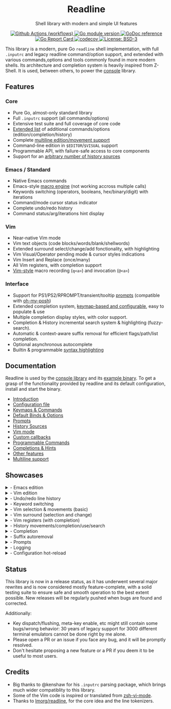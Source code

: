 
<div align="center">
  <br> <h1> Readline </h1>
  <p>  Shell library with modern and simple UI features </p>
</div>


<!-- Badges -->
<p align="center">
  <a href="https://github.com/reeflective/readline/actions/workflows/go.yml">
    <img src="https://github.com/reeflective/readline/actions/workflows/go.yml/badge.svg?branch=master"
      alt="Github Actions (workflows)" />
  </a>

  <a href="https://github.com/reeflective/readline">
    <img src="https://img.shields.io/github/go-mod/go-version/reeflective/readline.svg"
      alt="Go module version" />
  </a>

  <a href="https://pkg.go.dev/github.com/reeflective/readline">
    <img src="https://img.shields.io/badge/godoc-reference-blue.svg"
      alt="GoDoc reference" />
  </a>

  <a href="https://goreportcard.com/report/github.com/reeflective/readline">
    <img src="https://goreportcard.com/badge/github.com/reeflective/readline"
      alt="Go Report Card" />
  </a>

  <a href="https://codecov.io/gh/reeflective/readline">
    <img src="https://codecov.io/gh/reeflective/readline/branch/master/graph/badge.svg"
      alt="codecov" />
  </a>

  <a href="https://opensource.org/licenses/BSD-3-Clause">
    <img src="https://img.shields.io/badge/License-BSD_3--Clause-blue.svg"
      alt="License: BSD-3" />
  </a>
</p>

This library is a modern, pure Go `readline` shell implementation, with full `.inputrc` and legacy
readline command/option support, and extended with various commands,options and tools commonly
found in more modern shells. Its architecture and completion system is heavily inspired from Z-Shell.
It is used, between others, to power the [console](https://github.com/reeflective/console) library.


## Features

### Core 
- Pure Go, almost-only standard library
- Full `.inputrc` support (all commands/options)
- Extensive test suite and full coverage of core code
- [Extended list](https://github.com/reeflective/readline/wiki/Keymaps-&-Commands) of additional commands/options (edition/completion/history)
- Complete [multiline edition/movement support](https://github.com/reeflective/readline/wiki/Multiline)
- Command-line edition in `$EDITOR`/`$VISUAL` support
- Programmable API, with failure-safe access to core components
- Support for an [arbitrary number of history sources](https://github.com/reeflective/readline/wiki/History-Sources)

### Emacs / Standard
- Native Emacs commands
- Emacs-style [macro engine](https://github.com/reeflective/readline/wiki/Macros#emacs) (not working accross multiple calls)
- Keywords switching (operators, booleans, hex/binary/digit) with iterations
- Command/mode cursor status indicator
- Complete undo/redo history
- Command status/arg/iterations hint display

### Vim
- Near-native Vim mode
- Vim text objects (code blocks/words/blank/shellwords)
- Extended surround select/change/add fonctionality, with highlighting
- Vim Visual/Operator pending mode & cursor styles indications
- Vim Insert and Replace (once/many)
- All Vim registers, with completion support
- [Vim-style](https://github.com/reeflective/readline/wiki/Macros#vim) macro recording (`q<a>`) and invocation (`@<a>`)

### Interface
- Support for PS1/PS2/RPROMPT/transient/tooltip [prompts](https://github.com/reeflective/readline/wiki/Prompts) (compatible with [oh-my-posh](https://github.com/JanDeDobbeleer/oh-my-posh))
- Extended completion system, [keymap-based and configurable](https://github.com/reeflective/readline/wiki/Keymaps-&-Commands#completion), easy to populate & use
- Multiple completion display styles, with color support.
- Completion & History incremental search system & highlighting (fuzzy-search).
- Automatic & context-aware suffix removal for efficient flags/path/list completion.
- Optional asynchronous autocomplete
- Builtin & programmable [syntax highlighting](https://github.com/reeflective/readline/wiki/Syntax-Highlighting)


## Documentation

Readline is used by the [console library](https://github.com/reeflective/console) and its [example binary](https://github.com/reeflective/console/tree/main/example). To get a grasp of the 
functionality provided by readline and its default configuration, install and start the binary.

* [Introduction](https://github.com/reeflective/readline/wiki/Introduction-&-Features)
* [Configuration file](https://github.com/reeflective/readline/wiki/Configuration-File)
* [Keymaps & Commands](https://github.com/reeflective/readline/wiki/Keymaps-&-Commands)
* [Default Binds & Options](https://github.com/reeflective/readline/wiki/Default-Binds-&-Options)
* [Prompts](https://github.com/reeflective/readline/wiki/Prompts)
* [History Sources](https://github.com/reeflective/readline/wiki/History-Sources)
* [Vim mode](https://github.com/reeflective/readline/wiki/Vim-Mode)
* [Custom callbacks](https://github.com/reeflective/readline/wiki/Custom-Callbacks)
* [Programmable Commands](https://github.com/reeflective/readline/wiki/Programmable-Commands)
* [Completions & Hints](https://github.com/reeflective/readline/wiki/Completions-&-Hints)
* [Other features](https://github.com/reeflective/readline/wiki/Other-Features)
* [Multiline support](https://github.com/reeflective/readline/wiki/Multiline)


## Showcases

<details>
  <summary>- Emacs edition</summary>
 <dd><em>(This extract is quite a pity, because its author is not using Emacs and does not know many of its shortcuts)</em></dd>
<img src="https://github.com/reeflective/readline/blob/assets/emacs.gif"/>
</details>
<details>
  <summary>- Vim edition</summary>
<img src="https://github.com/reeflective/readline/blob/assets/vim.gif"/>
</details>
<details>
  <summary>- Undo/redo line history </summary>
<img src="https://github.com/reeflective/readline/blob/assets/undo.gif"/>
</details>
<details>
  <summary>- Keyword switching </summary>
<img src="https://github.com/reeflective/readline/blob/assets/switch-keywords.gif"/>
</details>
<details>
  <summary>- Vim selection & movements (basic) </summary>
<img src="https://github.com/reeflective/readline/blob/assets/vim-selection.gif"/>
</details>
<details>
  <summary>- Vim surround (selection and change) </summary>
 <dd><em>Basic surround selection changes/adds</em></dd>
<img src="https://github.com/reeflective/readline/blob/assets/vim-surround.gif"/>
 <dd><em>Surround and change in shellwords, matching brackets, etc.</em></dd>
<img src="https://github.com/reeflective/readline/blob/assets/vim-surround-2.gif"/>
</details>
<details>
  <summary>- Vim registers (with completion) </summary>
<img src="https://github.com/reeflective/readline/blob/assets/vim-registers.gif"/>
</details>
<details>
  <summary>- History movements/completion/use/search </summary>
 <dd><em></em></dd>
History movement, completion and some other other widgets
<img src="https://github.com/reeflective/readline/blob/assets/history.gif"/>
 <dd><em>History cycling and search</em></dd>
<img src="https://github.com/reeflective/readline/blob/assets/history-search.gif"/>
</details>
<details>
  <summary>- Completion </summary>
 <dd><em>Classic mode & incremental search mode</em></dd>
<img src="https://github.com/reeflective/readline/blob/assets/completion.gif"/>
 <dd><em>Smart terminal estate management</em></dd>
<img src="https://github.com/reeflective/readline/blob/assets/completion-size.gif"/>
</details>
<details>
  <summary>- Suffix autoremoval </summary>
<img src="https://github.com/reeflective/readline/blob/assets/suffix-autoremoval.gif"/>
</details>
<details>
  <summary>- Prompts </summary>
<img src="https://github.com/reeflective/readline/blob/assets/prompts.gif"/>
</details>
<details>
  <summary>- Logging </summary>
<img src="https://github.com/reeflective/readline/blob/assets/logging.gif"/>
</details>
<details>
  <summary>- Configuration hot-reload </summary>
<img src="https://github.com/reeflective/readline/blob/assets/configuration-reload.gif"/>
</details>


## Status

This library is now in a release status, as it has underwent several major rewrites and is now considered mostly
feature-complete, with a solid testing suite to ensure safe and smooth operation to the best extent possible.
New releases will be regularly pushed when bugs are found and corrected.

Additionally:
- Key dispatch/flushing, meta-key enable, etc might still contain some bugs/wrong behavior: 
  30 years of legacy support for 3000 different terminal emulators cannot be done right by me alone.
- Please open a PR or an issue if you face any bug, and it will be promptly resolved.
- Don't hesitate proposing a new feature or a PR if you deem it to be useful to most users.


## Credits

- Big thanks to @kenshaw for his `.inputrc` parsing package, which brings much wider compatiblity to this library.
- Some of the Vim code is inspired or translated from [zsh-vi-mode](https://github.com/jeffreytse/zsh-vi-mode).
- Thanks to [lmorg/readline](https://github.com/lmorg/readline), for the core idea and the line tokenizers.
